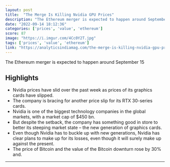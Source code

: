 ```yaml
---
layout: post
title:  "The Merge Is Killing Nvidia GPU Prices"
description: "The Ethereum merger is expected to happen around September 15"
date: "2022-09-14 18:12:36"
categories: ['prices', 'value', 'ethereum']
score: 87
image: "https://i.imgur.com/4Cc0Y2T.jpg"
tags: ['prices', 'value', 'ethereum']
link: "https://analyticsindiamag.com/the-merge-is-killing-nvidia-gpu-prices/"
---
```


The Ethereum merger is expected to happen around September 15

## Highlights

- Nvidia prices have slid over the past week as prices of its graphics cards have slipped.
- The company is bracing for another price slip for its RTX 30-series cards.
- Nvidia is one of the biggest technology companies in the global markets, with a market cap of $450 bn.
- But despite the setback, the company has something good in store to better its steeping market state – the new generation of graphics cards.
- Even though Nvidia has to buckle up with new generations, Nvidia has clear plans to make up for its losses, even though it will surely make up against the present.
- The price of Bitcoin and the value of the Bitcoin downturn rose by 30% and.

---
